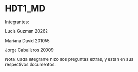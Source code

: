 # HDT1_MD

Integrantes:

Lucia Guzman 20262

Mariana David 201055

Jorge Caballeros 20009



Nota: Cada integrante hizo dos preguntas extras, y estan en sus respectivos documentos.
